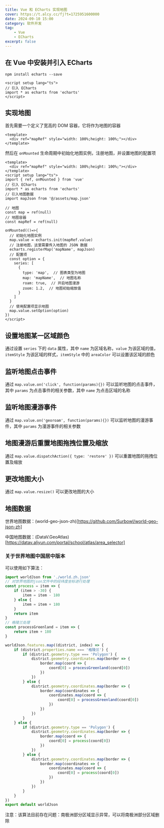 ```yaml
---
title: Vue 和 ECharts 实现地图
cover: https://t.alcy.cc/fj?t=1725951600000
date: 2024-09-10 15:00
category: 软件开发
tag: 
    - Vue
    - ECharts
excerpt: false
---
```


## 在 Vue 中安装并引入 ECharts

```shell
npm install echarts --save
```

```vue
<script setup lang="ts">
// 引入 ECharts
import * as echarts from 'echarts'
</script>
```

## 实现地图

首先需要一个定义了宽高的 DOM 容器，它将作为地图的容器

```vue
<template>
  <div ref="mapRef" style="width: 100%;height: 100%;"></div>
</template>
```

然后在 `onMounted` 生命周期中初始化地图实例，注册地图，并设置地图的配置项

```vue
<template>
  <div ref="mapRef" style="width: 100%;height: 100%;"></div>
</template>
<script setup lang="ts">
import { ref, onMounted } from 'vue'
// 引入 ECharts
import * as echarts from 'echarts'
// 引入地图数据
import mapJson from '@/assets/map.json'

// 地图
const map = ref(null)
// 地图容器
const mapRef = ref(null)

onMounted(()=>{
  // 初始化地图实例
  map.value = echarts.init(mapRef.value)
  // 注册地图，这里需要传入地图的 JSON 数据
  echarts.registerMap('mapName', mapJson)
  // 配置项
  const option = {
    series: [
      {
        type: 'map',  // 图表类型为地图
        map: 'mapName',  // 地图名称
        roam: true,  // 开启地图漫游
        zoom: 1.2,  // 地图初始缩放值
      }
    ]
  }
  // 使用配置项显示地图
  map.value.setOption(option)
})
</script>
```

## 设置地图某一区域颜色

通过设置 `series` 下的 `data` 属性，其中 `name` 为区域名称，`value` 为该区域的值，`itemStyle` 为该区域的样式，`itemStyle` 中的 `areaColor` 可以设置该区域的颜色

## 监听地图点击事件

通过 `map.value.on('click', function(params){})` 可以监听地图的点击事件，其中 `params` 为点击事件的相关参数，其中 `name` 为点击区域的名称

## 监听地图漫游事件

通过 `map.value.on('georoam', function(params){})` 可以监听地图的漫游事件，其中 `params` 为漫游事件的相关参数

## 地图漫游后重置地图拖拽位置及缩放

通过 `map.value.dispatchAction({ type: 'restore' })` 可以重置地图的拖拽位置及缩放

## 更改地图大小

通过 `map.value.resize()` 可以更改地图的大小

## 地图数据

世界地图数据：(world-geo-json-zh)[https://github.com/Surbowl/world-geo-json-zh]

中国地图数据：(DataV.GeoAtlas)[https://datav.aliyun.com/portal/school/atlas/area_selector]

### 关于世界地图中国居中版本

可以使用如下算法：

```javascript
import worldJson from './world.zh.json'
// 对世界地图的json文件中的经纬度坐标进行处理
const process = item => {
    if (item > -30) {
        item = item - 180
    } else {
        item = item + 180
    }
    return item
}
// 格陵兰处理
const processGreenland = item => {
    return item + 180
}

worldJson.features.map((district, index) => {
    if (district.properties.name === '格陵兰') {
        if (district.geometry.type === 'Polygon') {
            district.geometry.coordinates.map(border => {
                border.map(coord => {
                    coord[0] = processGreenland(coord[0])
                })
            })
        } else {
            district.geometry.coordinates.map(border => {
                border.map(coordinates => {
                    coordinates.map(coord => {
                        coord[0] = processGreenland(coord[0])
                    })
                })
            })
        }
    } else {
        if (district.geometry.type == 'Polygon') {
            district.geometry.coordinates.map(border => {
                border.map(coord => {
                    coord[0] = process(coord[0])
                })
            })
        } else {
            district.geometry.coordinates.map(border => {
                border.map(coordinates => {
                    coordinates.map(coord => {
                        coord[0] = process(coord[0])
                    })
                })
            })
        }
    }
})
export default worldJson
```

注意：该算法目前存在问题：南极洲部分区域显示异常，可以将南极洲部分区域删除